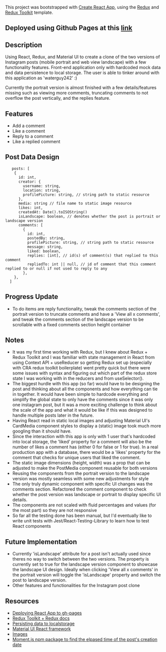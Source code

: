 This project was bootstrapped with [Create React App](https://github.com/facebook/create-react-app), using the [Redux](https://redux.js.org/) and [Redux Toolkit](https://redux-toolkit.js.org/) template.

## Deployed using Github Pages at this [link](https://kennethnguyen.github.io/instagram-post-clone/)

## Description

Using React, Redux, and Material UI to create a clone of the two versions of Instagram posts (mobile portrait and web view landscape) with a few functionality features. Front-end application only with hardcoded mock data and data persistence to local storage. The user is able to tinker around with this application as 'waterguy242' :)

Currently the portrait version is almost finished with a few details/features missing such as viewing more comments, truncating comments to not overflow the post vertically, and the replies feature.

## Features

- Add a comment
- Like a comment
- Reply to a comment
- Like a replied comment

## Post Data Design

```
   posts: [
    {
      id: int,
      creator: {
        username: string,
        location: string,
        profilePicture: string, // string path to static resource
      },
      media: string // file name to static image resource
      likes: int,
      createdAt: Date().toISOString()
      isLandscape: boolean, // denotes whether the post is portrait or landscape version
      comments: [
        {
          id: int,
          postedBy: string,
          profilePicture: string, // string path to static resource
          message: string,
          liked: boolean,
          replies: [int], // id(s) of comment(s) that replied to this comment
          repliedTo: int || null, // id of comment that this comment replied to or null if not used to reply to any
        },
    },
  ]
```

## Progress Update

- To do items are reply functionality, tweak the comments section of the portrait version to truncate comments and have a 'View all x comments', and tweak the comments section of the landscape version to be scrollable with a fixed comments section height container 

## Notes

- It was my first time working with Redux, but I knew about Redux + Redux Toolkit and I was familiar with state management in React from using Context API + useReducer so getting Redux set up (especially with CRA redux toolkit boilerplate) went pretty quick but there were some issues with syntax and figuring out which part of the redux store state I was working with in the reducers and from useSelector().
- The biggest hurdle with this app (so far) would have to be designing the post and thinking about all the components and how everything can tie in together. It would have been simple to hardcode everything and simplify the global state to only have the comments since it was only one instagram post, but it was a more exciting challenge to think about the scale of the app and what it would be like if this was designed to handle multiple posts later in the future.
- Having React read in static local images and adjusting Material UI's CardMedia component styles to display a (static) image took much more googling than it should have.
- Since the interaction with this app is only with 1 user that's hardcoded into local storage, the 'liked' property for a comment will also be the number of likes a comment has (either 0 for false or 1 for true). In a real production app with a database, there would be a 'likes' property for the comment that checks for unique users that liked the comment.
- The static image dimensions (height, width) was a prop that can be adjusted to make the PostMedia component reusable for both versions
- Reusing the components from the portrait version to the landscape version was mostly seamless with some new adjustments for style
- The only truly dynamic component with specific UI changes was the comments section. Refactored the comment component to check whether the post version was landscape or portrait to display specific UI details.
- The components are not scaled with fluid percentages and values (for the most part) so they are not responsive
- So far all the testing done has been manual, but I'd eventually like to write unit tests with Jest/React-Testing-Library to learn how to test React components

## Future Implementation
- Currently 'isLandscape' attribute for a post isn't actually used since theres no way to switch between the two versions. The property is currently set to true for the landscape version component to showcase the landscape UI design. Ideally when clicking 'View all x comments' in the portrait version will toggle the 'isLandscape' property and switch the post to landscape version.
- Other features and functionalities for the Instagram post clone

## Resources

- [Deploying React App to gh-pages](https://github.com/gitname/react-gh-pages)
- [Redux Toolkit + Redux docs](https://redux-toolkit.js.org/)
- [Persisting data to localstorage](https://dev.to/gautham495/how-to-persist-data-to-localstorage-in-react-with-hooks-6ma)
- [Material UI React framework](https://material-ui.com/)
- [Images](https://unsplash.com/)
- [Moment.js npm package to find the elpased time of the post's creation date](https://momentjs.com/)
